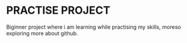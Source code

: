 # PRACTISE PROJECT

Biginner project where i am learning while practising my skills, moreso exploring more about github.
